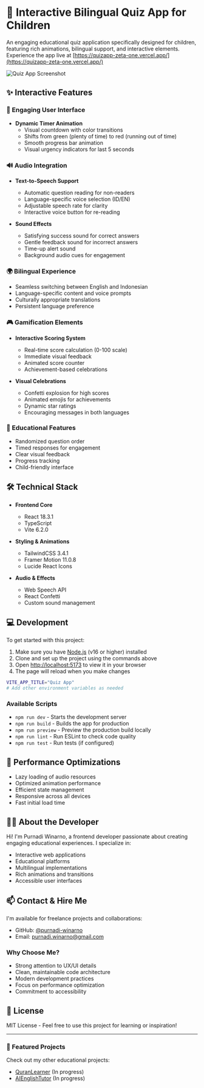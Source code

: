 # 🎯 Interactive Bilingual Quiz App for Children

An engaging educational quiz application specifically designed for children, featuring rich animations, bilingual support, and interactive elements. Experience the app live at [https://quizapp-zeta-one.vercel.app/](https://quizapp-zeta-one.vercel.app/)

![Quiz App Screenshot](screenshot.png)

## ✨ Interactive Features

### 🎨 Engaging User Interface
- **Dynamic Timer Animation**
  - Visual countdown with color transitions
  - Shifts from green (plenty of time) to red (running out of time)
  - Smooth progress bar animation
  - Visual urgency indicators for last 5 seconds

### 🔊 Audio Integration
- **Text-to-Speech Support**
  - Automatic question reading for non-readers
  - Language-specific voice selection (ID/EN)
  - Adjustable speech rate for clarity
  - Interactive voice button for re-reading

- **Sound Effects**
  - Satisfying success sound for correct answers
  - Gentle feedback sound for incorrect answers
  - Time-up alert sound
  - Background audio cues for engagement

### 🌍 Bilingual Experience
- Seamless switching between English and Indonesian
- Language-specific content and voice prompts
- Culturally appropriate translations
- Persistent language preference

### 🎮 Gamification Elements
- **Interactive Scoring System**
  - Real-time score calculation (0-100 scale)
  - Immediate visual feedback
  - Animated score counter
  - Achievement-based celebrations

- **Visual Celebrations**
  - Confetti explosion for high scores
  - Animated emojis for achievements
  - Dynamic star ratings
  - Encouraging messages in both languages

### 🎯 Educational Features
- Randomized question order
- Timed responses for engagement
- Clear visual feedback
- Progress tracking
- Child-friendly interface

## 🛠 Technical Stack

- **Frontend Core**
  - React 18.3.1
  - TypeScript
  - Vite 6.2.0

- **Styling & Animations**
  - TailwindCSS 3.4.1
  - Framer Motion 11.0.8
  - Lucide React Icons

- **Audio & Effects**
  - Web Speech API
  - React Confetti
  - Custom sound management

## 💻 Development

To get started with this project:

1. Make sure you have [Node.js](https://nodejs.org/) (v16 or higher) installed
2. Clone and set up the project using the commands above
3. Open [http://localhost:5173](http://localhost:5173) to view it in your browser
4. The page will reload when you make changes



```bash
VITE_APP_TITLE="Quiz App"
# Add other environment variables as needed
```

### Available Scripts

- `npm run dev` - Starts the development server
- `npm run build` - Builds the app for production
- `npm run preview` - Preview the production build locally
- `npm run lint` - Run ESLint to check code quality
- `npm run test` - Run tests (if configured)

## 🚀 Performance Optimizations
- Lazy loading of audio resources
- Optimized animation performance
- Efficient state management
- Responsive across all devices
- Fast initial load time

## 👨‍💻 About the Developer

Hi! I'm Purnadi Winarno, a frontend developer passionate about creating engaging educational experiences. I specialize in:
- Interactive web applications
- Educational platforms
- Multilingual implementations
- Rich animations and transitions
- Accessible user interfaces

## 📫 Contact & Hire Me

I'm available for freelance projects and collaborations:

- GitHub: [@purnadi-winarno](https://github.com/purnadi-winarno)
- Email: purnadi.winarno@gmail.com

### Why Choose Me?
- Strong attention to UX/UI details
- Clean, maintainable code architecture
- Modern development practices
- Focus on performance optimization
- Commitment to accessibility

## 📄 License

MIT License - Feel free to use this project for learning or inspiration!

---

### 🌟 Featured Projects
Check out my other educational projects:
- [QuranLearner](https://github.com/purnadi-winarno/QuranLearner) (In progress)
- [AIEnglishTutor](https://github.com/purnadi-winarno/AIEnglishTutor) (In progress)